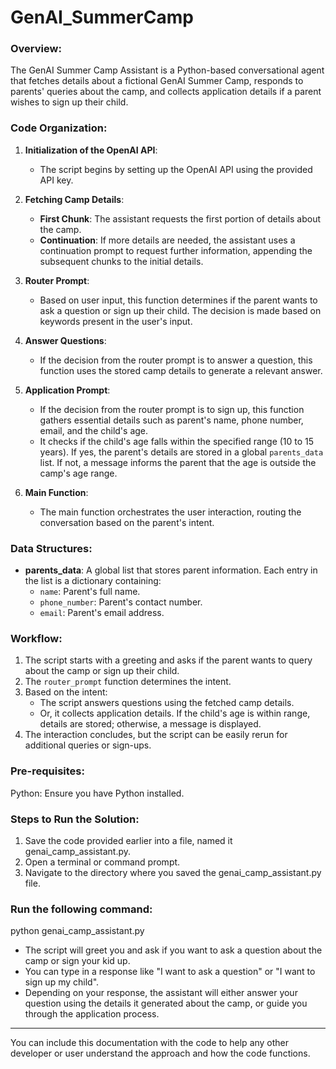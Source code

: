 # GenAI_SummerCamp

### Overview:
The GenAI Summer Camp Assistant is a Python-based conversational agent that fetches details about a fictional GenAI Summer Camp, responds to parents' queries about the camp, and collects application details if a parent wishes to sign up their child.

### Code Organization:

1. **Initialization of the OpenAI API**:
    - The script begins by setting up the OpenAI API using the provided API key.

2. **Fetching Camp Details**:
    - **First Chunk**: The assistant requests the first portion of details about the camp.
    - **Continuation**: If more details are needed, the assistant uses a continuation prompt to request further information, appending the subsequent chunks to the initial details.

3. **Router Prompt**:
    - Based on user input, this function determines if the parent wants to ask a question or sign up their child. The decision is made based on keywords present in the user's input.

4. **Answer Questions**:
    - If the decision from the router prompt is to answer a question, this function uses the stored camp details to generate a relevant answer.

5. **Application Prompt**:
    - If the decision from the router prompt is to sign up, this function gathers essential details such as parent's name, phone number, email, and the child's age. 
    - It checks if the child's age falls within the specified range (10 to 15 years). If yes, the parent's details are stored in a global `parents_data` list. If not, a message informs the parent that the age is outside the camp's age range.

6. **Main Function**:
    - The main function orchestrates the user interaction, routing the conversation based on the parent's intent.

### Data Structures:

- **parents_data**: A global list that stores parent information. Each entry in the list is a dictionary containing:
    - `name`: Parent's full name.
    - `phone_number`: Parent's contact number.
    - `email`: Parent's email address.

### Workflow:

1. The script starts with a greeting and asks if the parent wants to query about the camp or sign up their child.
2. The `router_prompt` function determines the intent.
3. Based on the intent:
    - The script answers questions using the fetched camp details.
    - Or, it collects application details. If the child's age is within range, details are stored; otherwise, a message is displayed.
4. The interaction concludes, but the script can be easily rerun for additional queries or sign-ups.

### Pre-requisites:
 Python: Ensure you have Python installed.
   
### Steps to Run the Solution:

1. Save the code provided earlier into a file, named it genai_camp_assistant.py.
2. Open a terminal or command prompt.
3. Navigate to the directory where you saved the genai_camp_assistant.py file.
### Run the following command: 
 python genai_camp_assistant.py
 - The script will greet you and ask if you want to ask a question about the camp or sign your kid up.
 - You can type in a response like "I want to ask a question" or "I want to sign up my child". 
 - Depending on your response, the assistant will either answer your question using the details it generated about the camp, or guide you through the application process.

---

You can include this documentation with the code to help any other developer or user understand the approach and how the code functions.
